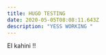 ```yaml
---
title: HUGO TESTING
date: 2020-05-05T08:08:11.643Z
description: "YESS WORKING "
---
```

EI kahini !!